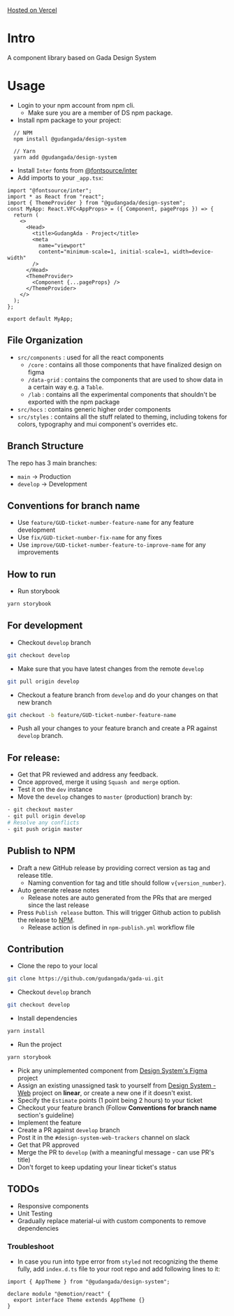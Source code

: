 [Hosted on Vercel](https://gada-ui.vercel.app/)

# Intro

A component library based on Gada Design System

# Usage

- Login to your npm account from npm cli.
  - Make sure you are a member of DS npm package.
- Install npm package to your project:

```
  // NPM
  npm install @gudangada/design-system

  // Yarn
  yarn add @gudangada/design-system
```

- Install `Inter` fonts from [@fontsource/inter](https://www.npmjs.com/package/@fontsource/inter)
- Add imports to your `_app.tsx`:

```
import "@fontsource/inter";
import * as React from "react";
import { ThemeProvider } from "@gudangada/design-system";
const MyApp: React.VFC<AppProps> = ({ Component, pageProps }) => {
  return (
    <>
      <Head>
        <title>GudangAda - Project</title>
        <meta
          name="viewport"
          content="minimum-scale=1, initial-scale=1, width=device-width"
        />
      </Head>
      <ThemeProvider>
        <Component {...pageProps} />
      </ThemeProvider>
    </>
  );
};

export default MyApp;
```

## File Organization

- `src/components` : used for all the react components
  - `/core` : contains all those components that have finalized design on figma
  - `/data-grid` : contains the components that are used to show data in a certain way e.g. a `Table`.
  - `/lab` : contains all the experimental components that shouldn't be exported with the npm package
- `src/hocs` : contains generic higher order components
- `src/styles` : contains all the stuff related to theming, including tokens for colors, typography and mui component's overrides etc.

## Branch Structure

The repo has 3 main branches:

- `main` -> Production
- `develop` -> Development

## Conventions for branch name

- Use `feature/GUD-ticket-number-feature-name` for any feature development
- Use `fix/GUD-ticket-number-fix-name` for any fixes
- Use `improve/GUD-ticket-number-feature-to-improve-name` for any improvements

## How to run

- Run storybook

```sh
yarn storybook
```

## For development

- Checkout `develop` branch

```sh
git checkout develop
```

- Make sure that you have latest changes from the remote `develop`

```sh
git pull origin develop
```

- Checkout a feature branch from `develop` and do your changes on that new branch

```sh
git checkout -b feature/GUD-ticket-number-feature-name
```

- Push all your changes to your feature branch and create a PR against `develop` branch.

## For release:

- Get that PR reviewed and address any feedback.
- Once approved, merge it using `Squash and merge` option.
- Test it on the `dev` instance
- Move the `develop` changes to `master` (production) branch by:

```sh
- git checkout master
- git pull origin develop
# Resolve any conflicts
- git push origin master
```

## Publish to NPM

- Draft a new GitHub release by providing correct version as tag and release title.
  - Naming convention for tag and title should follow `v{version_number}`.
- Auto generate release notes
  - Release notes are auto generated from the PRs that are merged since the last release
- Press `Publish release` button. This will trigger Github action to publish the release to [NPM](https://www.npmjs.com/package/@gudangada/design-system).
  - Release action is defined in `npm-publish.yml` workflow file

## Contribution

- Clone the repo to your local

```sh
git clone https://github.com/gudangada/gada-ui.git
```

- Checkout `develop` branch

```sh
git checkout develop
```

- Install dependencies

```sh
yarn install
```

- Run the project

```sh
yarn storybook
```

- Pick any unimplemented component from [Design System's Figma](https://www.figma.com/file/5yyvvVhEf2a9oDB5RBdhGt/%5BWIP%5D-Design-System?node-id=615%3A3862) project
- Assign an existing unassigned task to yourself from [Design System - Web](https://linear.app/gudangada/project/design-system-web-497cf010dce4/GUD) project on **linear**, or create a new one if it doesn't exist.
- Specify the `Estimate` points (1 point being 2 hours) to your ticket
- Checkout your feature branch (Follow **Conventions for branch name** section's guideline)
- Implement the feature
- Create a PR against `develop` branch
- Post it in the `#design-system-web-trackers` channel on slack
- Get that PR approved
- Merge the PR to `develop` (with a meaningful message - can use PR's title)
- Don't forget to keep updating your linear ticket's status

## TODOs

- Responsive components
- Unit Testing
- Gradually replace material-ui with custom components to remove dependencies

### Troubleshoot

- In case you run into type error from `styled` not recognizing the theme fully, add `index.d.ts` file to your root repo and add following lines to it:

```
import { AppTheme } from "@gudangada/design-system";

declare module "@emotion/react" {
  export interface Theme extends AppTheme {}
}
```
